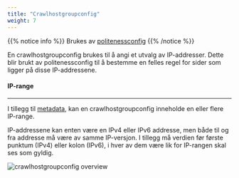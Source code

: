 ```yaml
---
title: "Crawlhostgroupconfig"
weight: 7
---
```

{{% notice info %}}
Brukes av [politenessconfig](../politenessconfig)
{{% /notice %}}

En crawlhostgroupconfig brukes til å angi et utvalg av IP-addresser.
Dette blir brukt av politenessconfig til å bestemme en felles regel for sider som ligger på disse IP-addressene.  

#### IP-range
-------------

I tillegg til [metadata](../#veidemann-meta), kan en crawlhostgroupconfig inneholde en eller flere IP-range.

IP-addressene kan enten være en IPv4 eller IPv6 addresse, men både til og fra addresse må være av samme IP-versjon.
I tillegg må verdien før første punktum (IPv4) eller kolon (IPv6), i hver av dem være lik for IP-rangen skal ses som gyldig.

![crawlhostgroupconfig overview](/veidemann/docs/img/crawlhostgroupconfig/veidemann_dashboard_crawlhostgroupconfig_overview.png)
